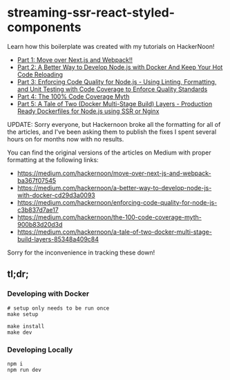 # streaming-ssr-react-styled-components

Learn how this boilerplate was created with my tutorials on HackerNoon!

* [Part 1: Move over Next.js and Webpack!!](https://hackernoon.com/move-over-next-js-and-webpack-ba367f07545)
* [Part 2: A Better Way to Develop Node.js with Docker And Keep Your Hot Code Reloading](https://hackernoon.com/a-better-way-to-develop-node-js-with-docker-cd29d3a0093)
* [Part 3: Enforcing Code Quality for Node.js - Using Linting, Formatting, and Unit Testing with Code Coverage to Enforce Quality Standards](https://hackernoon.com/enforcing-code-quality-for-node-js-c3b837d7ae17)
* [Part 4: The 100% Code Coverage Myth](https://hackernoon.com/the-100-code-coverage-myth-900b83d20d3d)
* [Part 5: A Tale of Two (Docker Multi-Stage Build) Layers - Production Ready Dockerfiles for Node.js using SSR or Nginx](https://hackernoon.com/a-tale-of-two-docker-multi-stage-build-layers-85348a409c84)

UPDATE: Sorry everyone, but Hackernoon broke all the formatting for all of the articles, and I've been asking them to publish the fixes I spent several hours on for months now with no results.

You can find the original versions of the articles on Medium with proper formatting at the following links:

* https://medium.com/hackernoon/move-over-next-js-and-webpack-ba367f07545
* https://medium.com/hackernoon/a-better-way-to-develop-node-js-with-docker-cd29d3a0093
* https://medium.com/hackernoon/enforcing-code-quality-for-node-js-c3b837d7ae17
* https://medium.com/hackernoon/the-100-code-coverage-myth-900b83d20d3d
* https://medium.com/hackernoon/a-tale-of-two-docker-multi-stage-build-layers-85348a409c84

Sorry for the inconvenience in tracking these down!

## tl;dr;

### Developing with Docker

```
# setup only needs to be run once
make setup

make install
make dev
```

### Developing Locally

```
npm i
npm run dev
```
